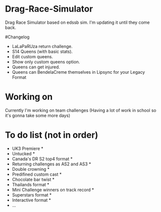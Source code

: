 # Drag-Race-Simulator
Drag Race Simulator based on edssb sim. I'm updating it until they come back.

#Changelog
* LaLaPaRUza return challenge.
* S14 Queens (with basic stats).
* Edit custom queens.
* Show only custom queens option.
* Queens can get injured.
* Queens can BendelaCreme themselves in Lipsync for your Legacy Format


# Working on
Currently I'm working on team challenges (Having a lot of work in school so it's gonna take some more days)


# To do list (not in order)
 * UK3 Premiere *
 * Untucked *
 * Canada's DR S2 top4 format *
 * Returning challenges as AS2 and AS3 *
 * Double crowning *
 * Predifined custom cast *
 * Chocolate bar twist *
 * Thailands format *
 * Mini Challenge winners on track record *
 * Superstars format *
 * Interactive format *
 * ...
